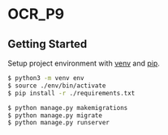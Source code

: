 # OCR_P9

## Getting Started

Setup project environment with [venv](https://docs.python.org/fr/3/library/venv.html) and [pip](https://pip.pypa.io).

```bash
$ python3 -m venv env
$ source ./env/bin/activate
$ pip install -r ./requirements.txt

$ python manage.py makemigrations
$ python manage.py migrate
$ python manage.py runserver
```